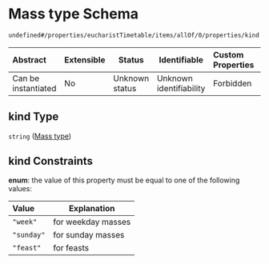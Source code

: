 # Mass type Schema

```txt
undefined#/properties/eucharistTimetable/items/allOf/0/properties/kind
```




| Abstract            | Extensible | Status         | Identifiable            | Custom Properties | Additional Properties | Access Restrictions | Defined In                                                                 |
| :------------------ | ---------- | -------------- | ----------------------- | :---------------- | --------------------- | ------------------- | -------------------------------------------------------------------------- |
| Can be instantiated | No         | Unknown status | Unknown identifiability | Forbidden         | Allowed               | none                | [channel.schema.json\*](../out/channel.schema.json "open original schema") |

## kind Type

`string` ([Mass type](channel-properties-eucharisttimetable-timetable-entry-allof-timetable-entry-main-properties-properties-mass-type.md))

## kind Constraints

**enum**: the value of this property must be equal to one of the following values:

| Value      | Explanation        |
| :--------- | ------------------ |
| `"week"`   | for weekday masses |
| `"sunday"` | for sunday masses  |
| `"feast"`  | for feasts         |
